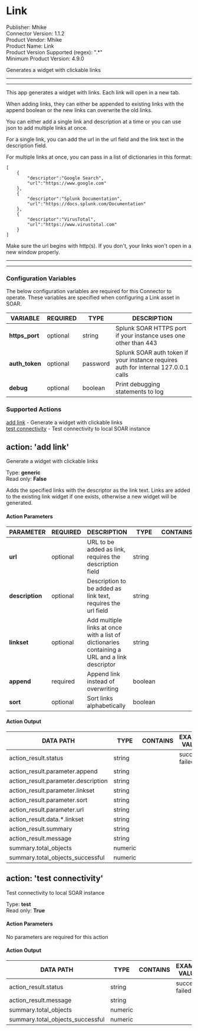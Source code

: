 [comment]: # "Auto-generated SOAR connector documentation"
# Link

Publisher: Mhike  
Connector Version: 1.1.2  
Product Vendor: Mhike  
Product Name: Link  
Product Version Supported (regex): ".\*"  
Minimum Product Version: 4.9.0  

Generates a widget with clickable links

[comment]: # " File: README.md"
[comment]: # "  Copyright (c) Mhike, 2022"
[comment]: # "  Licensed under the Apache License, Version 2.0 (the 'License');"
[comment]: # "  you may not use this file except in compliance with the License."
[comment]: # "  You may obtain a copy of the License at"
[comment]: # "    http://www.apache.org/licenses/LICENSE-2.0"
[comment]: # "  Unless required by applicable law or agreed to in writing, software distributed under"
[comment]: # "  the License is distributed on an 'AS IS' BASIS, WITHOUT WARRANTIES OR CONDITIONS OF ANY KIND,"
[comment]: # "  either express or implied. See the License for the specific language governing permissions"
[comment]: # "  and limitations under the License."
[comment]: # ""
----------------------------------------------------------------------------------------------------

----------------------------------------------------------------------------------------------------

This app generates a widget with links. Each link will open in a new tab.  
  
When adding links, they can either be appended to existing links with the append boolean or the new
links can overwrite the old links.  
  
You can either add a single link and description at a time or you can use json to add multiple links
at once.  
  
For a single link, you can add the url in the url field and the link text in the description
field.  
  
For multiple links at once, you can pass in a list of dictionaries in this format:

    [
        {
            "descriptor":"Google Search",
            "url":"https://www.google.com"
        },
        {
            "descriptor":"Splunk Documentation",
            "url":"https://docs.splunk.com/Documentation"
        },
        {
            "descriptor":"VirusTotal",
            "url":"https://www.virustotal.com"
        }
    ]

Make sure the url begins with http(s). If you don't, your links won't open in a new window properly.

----------------------------------------------------------------------------------------------------

----------------------------------------------------------------------------------------------------


### Configuration Variables
The below configuration variables are required for this Connector to operate.  These variables are specified when configuring a Link asset in SOAR.

VARIABLE | REQUIRED | TYPE | DESCRIPTION
-------- | -------- | ---- | -----------
**https_port** |  optional  | string | Splunk SOAR HTTPS port if your instance uses one other than 443
**auth_token** |  optional  | password | Splunk SOAR auth token if your instance requires auth for internal 127.0.0.1 calls
**debug** |  optional  | boolean | Print debugging statements to log

### Supported Actions  
[add link](#action-add-link) - Generate a widget with clickable links  
[test connectivity](#action-test-connectivity) - Test connectivity to local SOAR instance  

## action: 'add link'
Generate a widget with clickable links

Type: **generic**  
Read only: **False**

Adds the specified links with the descriptor as the link text. Links are added to the existing link widget if one exists, otherwise a new widget will be generated.

#### Action Parameters
PARAMETER | REQUIRED | DESCRIPTION | TYPE | CONTAINS
--------- | -------- | ----------- | ---- | --------
**url** |  optional  | URL to be added as link, requires the description field | string | 
**description** |  optional  | Description to be added as link text, requires the url field | string | 
**linkset** |  optional  | Add multiple links at once with a list of dictionaries containing a URL and a link descriptor | string | 
**append** |  required  | Append link instead of overwriting | boolean | 
**sort** |  optional  | Sort links alphabetically | boolean | 

#### Action Output
DATA PATH | TYPE | CONTAINS | EXAMPLE VALUES
--------- | ---- | -------- | --------------
action_result.status | string |  |   success  failed 
action_result.parameter.append | string |  |  
action_result.parameter.description | string |  |  
action_result.parameter.linkset | string |  |  
action_result.parameter.sort | string |  |  
action_result.parameter.url | string |  |  
action_result.data.\*.linkset | string |  |  
action_result.summary | string |  |  
action_result.message | string |  |  
summary.total_objects | numeric |  |  
summary.total_objects_successful | numeric |  |    

## action: 'test connectivity'
Test connectivity to local SOAR instance

Type: **test**  
Read only: **True**

#### Action Parameters
No parameters are required for this action

#### Action Output
DATA PATH | TYPE | CONTAINS | EXAMPLE VALUES
--------- | ---- | -------- | --------------
action_result.status | string |  |   success  failed 
action_result.message | string |  |  
summary.total_objects | numeric |  |  
summary.total_objects_successful | numeric |  |  
